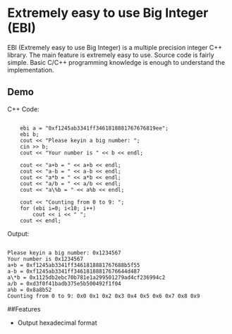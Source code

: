 # Extremely easy to use Big Integer (EBI)

EBI (Extremely easy to use Big Integer) is a multiple precision integer C++ library. The main feature is extremely easy to use. Source code is fairly simple. Basic C/C++ programming knowledge is enough to understand the implementation.

## Demo

C++ Code:
<pre><code>
	ebi a = "0xf1245ab3341ff3461818881767676819ee";
	ebi b;
	cout << "Please keyin a big number: ";
	cin >> b;
	cout << "Your number is " << b << endl;

	cout << "a+b = " << a+b << endl;
	cout << "a-b = " << a-b << endl;
	cout << "a*b = " << a*b << endl;
	cout << "a/b = " << a/b << endl;
	cout << "a\%b = " << a%b << endl;

	cout << "Counting from 0 to 9: ";
	for (ebi i=0; i<10; i++)
		cout << i << " ";
	cout << endl;
</code></pre>

Output:
<pre><code>
Please keyin a big number: 0x1234567
Your number is 0x1234567
a+b = 0xf1245ab3341ff3461818881767688b5f55
a-b = 0xf1245ab3341ff34618188817676644d487
a\*b = 0x1125db2ebc70b781e1a299501279ad4cf236994c2
a/b = 0xd3f0f41badb375e5b500492f1f04
a%b = 0x8a8b52
Counting from 0 to 9: 0x0 0x1 0x2 0x3 0x4 0x5 0x6 0x7 0x8 0x9
</code></pre>

##Features

- Output hexadecimal format
